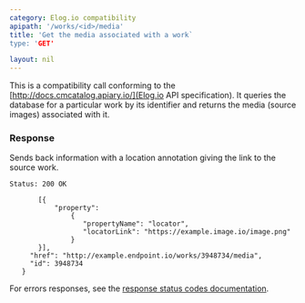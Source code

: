 ```yaml
---
category: Elog.io compatibility
apipath: '/works/<id>/media'
title: 'Get the media associated with a work`
type: 'GET'

layout: nil
---
```


This is a compatibility call conforming to the
[http://docs.cmcatalog.apiary.io/](Elog.io API specification). It queries
the database for a particular work by its identifier and returns the media
(source images) associated with it.

### Response

Sends back information with a location annotation giving the link to
the source work.

```Status: 200 OK```
```{ "annotations":
       [{
           "property":
               {
                  "propertyName": "locator",
                  "locatorLink": "https://example.image.io/image.png"
               }
       }],
     "href": "http://example.endpoint.io/works/3948734/media",
     "id": 3948734
   }
```

For errors responses, see the [response status codes documentation](#response-status-codes).
